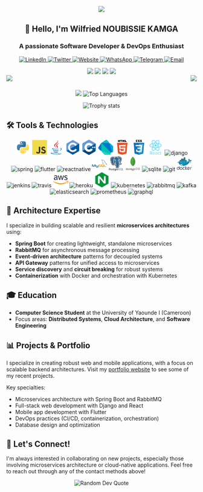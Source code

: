 <p align="center">
  <a href="https://github.com/Noubissie237"><img src="https://readme-typing-svg.herokuapp.com/?lines=Python%20Developer;Django%20Developer;DevOps%20junior;JavaScript%20Developer;Microservices%20Architect;Spring%20Boot%20Developer;Freelancer%20;%20Python%20Lover&font=Pacifico&center=true&width=650&height=120&color=4898ff&vCenter=true&size=45%22"></a>
</p>

<h2 align="center">👋 Hello, I'm Wilfried NOUBISSIE KAMGA</h2>
<h3 align="center">A passionate Software Developer & DevOps Enthusiast</h3>

<p align="center">
  <a href="https://www.linkedin.com/in/wilfried-noubissie-kamga-989912298/">
    <img src="https://www.vectorlogo.zone/logos/linkedin/linkedin-icon.svg" alt="LinkedIn" height="30" width="30">
  </a>
  <a href="https://twitter.com/NKW_237">
    <img src="https://cdn.worldvectorlogo.com/logos/twitter-6.svg" alt="Twitter" height="30" width="30">
  </a>
  <a href="https://noubissie237.github.io/">
    <img src="https://cdn-icons-png.flaticon.com/512/3178/3178285.png" alt="Website" height="30" width="30">
  </a>
  <a href="https://wa.me/message/5M3EXSM2BMNKD1">
    <img src="https://www.vectorlogo.zone/logos/whatsapp/whatsapp-icon.svg" alt="WhatsApp" height="30" width="30">
  </a>
  <a href="https://t.me/nk_wilfried">
    <img src="https://www.vectorlogo.zone/logos/telegram/telegram-icon.svg" alt="Telegram" height="30" width="30">
  </a>
  <a href="mailto:wilfried.noubissie@facsciences-uy1.cm">
    <img src="https://www.vectorlogo.zone/logos/gmail/gmail-icon.svg" alt="Email" height="30" width="30">
  </a>
</p>

<div align="center">
  <img src="https://img.shields.io/badge/Python-90%25-3776AB?style=for-the-badge&logo=python&logoColor=white" />
  <img src="https://img.shields.io/badge/Django-90%25-092E20?style=for-the-badge&logo=django&logoColor=white" />
  <img src="https://img.shields.io/badge/Flutter-95%25-02569B?style=for-the-badge&logo=flutter&logoColor=white" />
  <img src="https://img.shields.io/badge/Microservices-85%25-FF6C37?style=for-the-badge&logo=spring-boot&logoColor=white" />
</div>

<img align="left" src="https://visitor-badge.laobi.icu/badge?page_id=Noubissie237" />
<img align="right" src="https://img.shields.io/github/followers/Noubissie237?label=Follow&style=social" />
<h1 align="center"></h1>

<p align="center">
  <img height="150px" src="https://github-readme-stats.vercel.app/api?username=Noubissie237&show_icons=true&theme=chartreuse-dark&count_private=true" />
  <img height="150px" src="https://github-readme-stats.vercel.app/api/top-langs/?username=Noubissie237&count_private=true&langs_count=10&theme=chartreuse-dark&layout=compact&hide=html,css" alt="Top Languages" />
</p>

<p align="center">
  <img src="https://github-profile-trophy.vercel.app/?username=noubissie237&theme=nord&column=7" alt="Trophy stats"/>
</p>


## 🛠️ Tools & Technologies

<p align="center">
  <!-- Languages -->
  <img src="https://raw.githubusercontent.com/devicons/devicon/master/icons/python/python-original.svg" alt="python" width="40" height="40"/>
  <img src="https://raw.githubusercontent.com/devicons/devicon/master/icons/javascript/javascript-original.svg" alt="javascript" width="40" height="40"/>
  <img src="https://raw.githubusercontent.com/devicons/devicon/master/icons/java/java-original.svg" alt="java" width="40" height="40"/>
  <img src="https://raw.githubusercontent.com/devicons/devicon/master/icons/c/c-original.svg" alt="c" width="40" height="40"/>
  <img src="https://raw.githubusercontent.com/devicons/devicon/master/icons/cplusplus/cplusplus-original.svg" alt="cplusplus" width="40" height="40"/>
  <img src="https://raw.githubusercontent.com/devicons/devicon/master/icons/dart/dart-original.svg" alt="dart" width="40" height="40"/>
  
  <!-- Web Development -->
  <img src="https://raw.githubusercontent.com/devicons/devicon/master/icons/html5/html5-original-wordmark.svg" alt="html5" width="40" height="40"/>
  <img src="https://raw.githubusercontent.com/devicons/devicon/master/icons/css3/css3-original-wordmark.svg" alt="css3" width="40" height="40"/>
  <img src="https://raw.githubusercontent.com/devicons/devicon/master/icons/react/react-original-wordmark.svg" alt="react" width="40" height="40"/>
  <img src="https://cdn.worldvectorlogo.com/logos/django.svg" alt="django" width="40" height="40"/>
  <img src="https://www.vectorlogo.zone/logos/springio/springio-icon.svg" alt="spring" width="40" height="40"/>
  
  <!-- Mobile Development -->
  <img src="https://www.vectorlogo.zone/logos/flutterio/flutterio-icon.svg" alt="flutter" width="40" height="40"/>
  <img src="https://reactnative.dev/img/header_logo.svg" alt="reactnative" width="40" height="40"/>
  
  <!-- Databases -->
  <img src="https://raw.githubusercontent.com/devicons/devicon/master/icons/mysql/mysql-original-wordmark.svg" alt="mysql" width="40" height="40"/>
  <img src="https://raw.githubusercontent.com/devicons/devicon/master/icons/postgresql/postgresql-original-wordmark.svg" alt="postgresql" width="40" height="40"/>
  <img src="https://raw.githubusercontent.com/devicons/devicon/master/icons/mongodb/mongodb-original-wordmark.svg" alt="mongodb" width="40" height="40"/>
  <img src="https://www.vectorlogo.zone/logos/sqlite/sqlite-icon.svg" alt="sqlite" width="40" height="40"/>
  
  <!-- DevOps -->
  <img src="https://www.vectorlogo.zone/logos/git-scm/git-scm-icon.svg" alt="git" width="40" height="40"/>
  <img src="https://raw.githubusercontent.com/devicons/devicon/master/icons/docker/docker-original-wordmark.svg" alt="docker" width="40" height="40"/>
  <img src="https://www.vectorlogo.zone/logos/jenkins/jenkins-icon.svg" alt="jenkins" width="40" height="40"/>
  <img src="https://www.vectorlogo.zone/logos/travis-ci/travis-ci-icon.svg" alt="travis" width="40" height="40"/>
  <img src="https://raw.githubusercontent.com/devicons/devicon/master/icons/amazonwebservices/amazonwebservices-original-wordmark.svg" alt="aws" width="40" height="40"/>
  <img src="https://www.vectorlogo.zone/logos/heroku/heroku-icon.svg" alt="heroku" width="40" height="40"/>
  <img src="https://raw.githubusercontent.com/devicons/devicon/master/icons/nginx/nginx-original.svg" alt="nginx" width="40" height="40"/>
  <img src="https://www.vectorlogo.zone/logos/kubernetes/kubernetes-icon.svg" alt="kubernetes" width="40" height="40"/>
  
  <!-- Microservices -->
  <img src="https://www.vectorlogo.zone/logos/rabbitmq/rabbitmq-icon.svg" alt="rabbitmq" width="40" height="40"/>
  <img src="https://www.vectorlogo.zone/logos/apache_kafka/apache_kafka-icon.svg" alt="kafka" width="40" height="40"/>
  <img src="https://www.vectorlogo.zone/logos/elastic/elastic-icon.svg" alt="elasticsearch" width="40" height="40"/>
  <img src="https://www.vectorlogo.zone/logos/prometheusio/prometheusio-icon.svg" alt="prometheus" width="40" height="40"/>
  <img src="https://www.vectorlogo.zone/logos/graphql/graphql-icon.svg" alt="graphql" width="40" height="40"/>
</p>

## 🏢 Architecture Expertise

I specialize in building scalable and resilient **microservices architectures** using:

- **Spring Boot** for creating lightweight, standalone microservices
- **RabbitMQ** for asynchronous message processing
- **Event-driven architecture** patterns for decoupled systems
- **API Gateway** patterns for unified access to microservices
- **Service discovery** and **circuit breaking** for robust systems
- **Containerization** with Docker and orchestration with Kubernetes

## 🎓 Education

- **Computer Science Student** at the University of Yaounde I (Cameroon)
- Focus areas: **Distributed Systems**, **Cloud Architecture**, and **Software Engineering**

## 📊 Projects & Portfolio

I specialize in creating robust web and mobile applications, with a focus on scalable backend architectures. Visit my [portfolio website](https://noubissie.propentatech.com/) to see some of my recent projects.

Key specialties:
- Microservices architecture with Spring Boot and RabbitMQ
- Full-stack web development with Django and React
- Mobile app development with Flutter
- DevOps practices (CI/CD, containerization, orchestration)
- Database design and optimization

## 🤝 Let's Connect!

I'm always interested in collaborating on new projects, especially those involving microservices architecture or cloud-native applications. Feel free to reach out through any of the contact methods above!

<div align="center">
  <img src="https://quotes-github-readme.vercel.app/api?type=horizontal&theme=radical" alt="Random Dev Quote"/>
</div>

